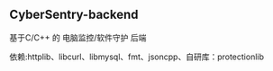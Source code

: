## CyberSentry-backend

基于C/C++ 的 电脑监控/软件守护 后端

依赖:httplib、libcurl、libmysql、fmt、jsoncpp、自研库：protectionlib